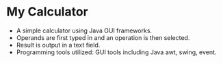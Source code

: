 # My Calculator
* A simple calculator using Java GUI frameworks.
* Operands are first typed in and an operation is then selected.
* Result is output in a text field.
* Programming tools utilized: GUI tools including Java awt, swing, event.
